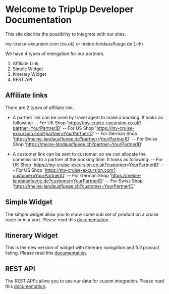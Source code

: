 # Welcome to TripUp Developer Documentation

This site discribs the possibility to integrate with our sites.

my-cruise-excursion.com (co.uk) or meine-landausfluege.de (.ch)

We have 4 types of intergation for our partners.
1. Affiliate Link
2. Simple Widget
2. Itinerary Widget
3. REST API

## Affiliate links
There are 2 types of affiliate link.
- A partner link can be used by travel agent to make a booking. It looks as following:
-- For UK Shop 'https://my-cruise-excursion.co.uk?partner=YourPartnerID'
-- For US Shop 'https://my-cruise-excursion.com?partner=YourPartnerID'
-- For German Shop 'https://meine-landausfluege.de?partner=YourPartnerID'
-- For Swiss Shop 'https://meine-landausfluege.ch?partner=YourPartnerID'

- A customer link can be sent to customer, so we can allocate the commission to a
partner at the booking time. It looks as following: 
-- For UK Shop 'https://my-cruise-excursion.co.uk?customer=YourPartnerID'
-- For US Shop 'https://my-cruise-excursion.com?customer=YourPartnerID'
-- For German Shop 'https://meine-landausfluege.de?customer=YourPartnerID'
-- For Swiss Shop 'https://meine-landausfluege.ch?customer=YourPartnerID'

## Simple Widget
The simple widget allow you to show some sub set of product on a cruise route or in a port.
Please read this [documentation](https://tripup-company.github.io/widget.html).

## Itinerary Widget
This is the new version of widget with itinerary navigation and full product listing.
Please read this [documentation](https://tripup-company.github.io/itinerary.html).

## REST API
The REST API's allow you to use our data for cusom integration.
Please read this [documentation](https://tripup-company.github.io/api.html).
